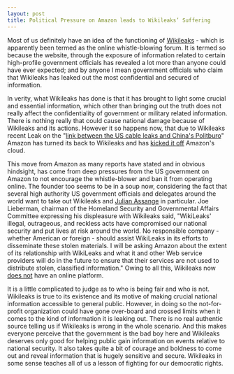 ```yaml
---
layout: post
title: Political Pressure on Amazon leads to Wikileaks’ Suffering
---
```


Most of us definitely have an idea of the functioning of <a href="http://en.wikipedia.org/wiki/WikiLeaks">Wikileaks</a> - which is apparently been termed as the online whistle-blowing forum. It is termed so because the website, through the exposure of information related to certain high-profile government officials has revealed a lot more than anyone could have ever expected; and by anyone I mean government officials who claim that Wikileaks has leaked out the most confidential and secured of information.

In verity, what Wikileaks has done is that it has brought to light some crucial and essential information, which other than bringing out the truth does not really affect the confidentiality of government or military related information. There is nothing really that could cause national damage because of Wikileaks and its actions. However it so happens now, that due to Wikileaks recent Leak on the "<a href="http://www.guardian.co.uk/world/2010/nov/28/us-embassy-cable-leak-diplomacy-crisis">link between the US cable leaks and China's Politburo</a>" Amazon has turned its back to Wikileaks and has <a href="http://www.computerweekly.com/Articles/2010/12/02/244302/Amazon-cloud-kicks-off-WikiLeaks-following-US-pressure.htm">kicked it off</a> Amazon's cloud.

This move from Amazon as many reports have stated and in obvious hindsight, has come from deep pressures from the US government on Amazon to not encourage the whistle-blower and ban it from operating online. The founder too seems to be in a soup now, considering the fact that several high authority US government officials and delegates around the world want to take out Wikileaks and <a href="http://en.wikipedia.org/wiki/Julian_Assange">Julian Assange</a> in particular. Joe Lieberman, chairman of the Homeland Security and Governmental Affairs Committee expressing his displeasure with Wikileaks said, "WikiLeaks' illegal, outrageous, and reckless acts have compromised our national security and put lives at risk around the world. No responsible company - whether American or foreign - should assist WikiLeaks in its efforts to disseminate these stolen materials. I will be asking Amazon about the extent of its relationship with WikiLeaks and what it and other Web service providers will do in the future to ensure that their services are not used to distribute stolen, classified information." Owing to all this, Wikileaks now <a href="http://wikileaks.org/">does not</a> have an online platform.

It is a little complicated to judge as to who is being fair and who is not. Wikileaks is true to its existence and its motive of making crucial national information accessible to general public. However, in doing so the not-for-profit organization could have gone over-board and crossed limits when it comes to the kind of information it is leaking out. There is no real authentic source telling us if Wikileaks is wrong in the whole scenario. And this makes everyone perceive that the government is the bad boy here and Wikileaks deserves only good for helping public gain information on events relative to national security. It also takes quite a bit of courage and boldness to come out and reveal information that is hugely sensitive and secure. Wikileaks in some sense teaches all of us a lesson of fighting for our democratic rights.